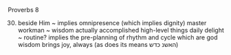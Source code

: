 Proverbs 8


30) beside Him ~ implies omnipresence (which implies dignity)
  master workman ~ wisdom actually accomplished high-level things
  daily delight ~ routine?  implies the pre-planning of rhythm and cycle which are god
  wisdom brings joy, always (as does its means האשנ כדש)
